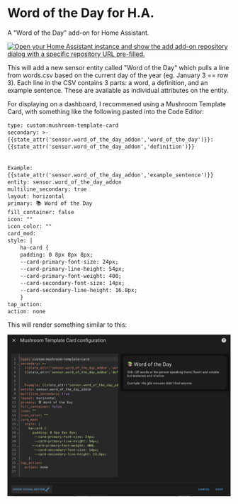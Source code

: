 # Word of the Day for H.A.

A "Word of the Day" add-on for Home Assistant. 


[![Open your Home Assistant instance and show the add add-on repository dialog with a specific repository URL pre-filled.](https://my.home-assistant.io/badges/supervisor_add_addon_repository.svg)](https://my.home-assistant.io/redirect/supervisor_add_addon_repository/?repository_url=https%3A%2F%2Fgithub.com%2Fmorgancurrie%2Fword_of_the_day_ha_addon)

This will add a new sensor entity called "Word of the Day" which pulls a line from words.csv based on the current day of the year (eg. January 3 == row 3). Each line in the CSV contains 3 parts: a word, a definition, and an example sentence. These are available as individual attributes on the entity.

For displaying on a dashboard, I recommened using a Mushroom Template Card, with something like the following pasted into the Code Editor:

    type: custom:mushroom-template-card
    secondary: >-
    {{state_attr('sensor.word_of_the_day_addon','word_of_the_day')}}:
    {{state_attr('sensor.word_of_the_day_addon','definition')}}


    Example: {{state_attr('sensor.word_of_the_day_addon','example_sentence')}}
    entity: sensor.word_of_the_day_addon
    multiline_secondary: true
    layout: horizontal
    primary: 📚 Word of the Day
    fill_container: false
    icon: ""
    icon_color: ""
    card_mod:
    style: |
        ha-card {
        padding: 0 8px 8px 8px;
        --card-primary-font-size: 24px;
        --card-primary-line-height: 54px;
        --card-primary-font-weight: 400;
        --card-secondary-font-size: 14px;
        --card-secondary-line-height: 16.8px;
        }
    tap_action:
    action: none

This will render something similar to this:

![Screenshot of styled example](/screenshot.png?raw=true "Screenshot")
